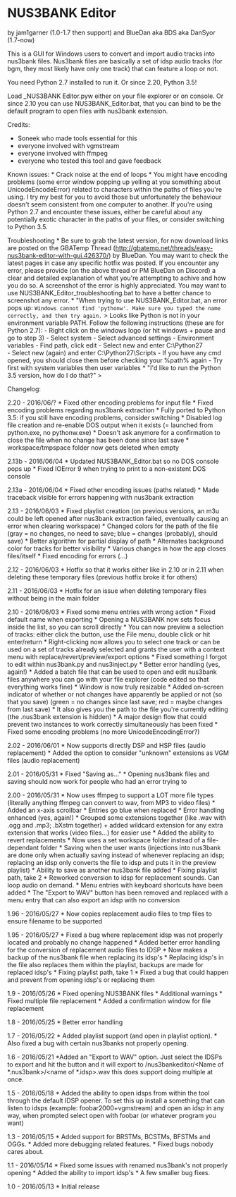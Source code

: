 # NUS3BANK Editor
by jam1garner (1.0-1.7 then support) and BlueDan aka BDS aka DanSyor (1.7-now)

This is a GUI for Windows users to convert and import audio tracks into nus3bank files. Nus3bank files are basically a set of idsp audio tracks (for bgm, they most likely have only one track) that can feature a loop or not.

You need Python 2.7 installed to run it. Or since 2.20, Python 3.5!

Load _NUS3BANK Editor.pyw either on your file explorer or on console.
Or since 2.10 you can use NUS3BANK_Editor.bat, that you can bind to be the default program to open files with nus3bank extension.


Credits:
- Soneek who made tools essential for this
- everyone involved with vgmstream
- everyone involved with ffmpeg
- everyone who tested this tool and gave feedback

Known issues:
    * Crack noise at the end of loops
    * You might have encoding problems (some error window popping up yelling at you something about UnicodeEncodeError) related to characters within the paths of files you're using. I try my best for you to avoid those but unfortunately the behaviour doesn't seem consistent from one computer to another. If you're using Python 2.7 and encounter these issues, either be careful about any potentially exotic character in the paths of your files, or consider switching to Python 3.5.
    
Troubleshooting
    * Be sure to grab the latest version, for now download links are posted on the GBATemp Thread (http://gbatemp.net/threads/easy-nus3bank-editor-with-gui.426370/) by BlueDan. You may want to check the latest pages in case any specific hotfix was posted.
      If you encounter any error, please provide (on the above thread or PM BlueDan on Discord) a clear and detailed explanation of what you're attempting to achive and how you do so. A screenshot of the error is highly appreciated.
      You may want to use NUS3BANK_Editor_troubleshooting.bat to have a better chance to screenshot any error.
    * "When trying to use NUS3BANK_Editor.bat, an error pops up: ``Windows cannot find 'pythonw'. Make sure you typed the name correctly, and then try again.``
    > Looks like Python is not in your environment variable PATH. Follow the following instructions (these are for Python 2.7):
        - Right click on the windows logo (or hit windows + pause and go to step 3)
        - Select system
        - Select advanced settings
        - Environment variables
        - Find path, click edit
        - Select new and enter C:\Python27\
        - Select new (again) and enter C:\Python27\Scripts
        - If you have any cmd opened, you should close them before checking your %path% again
        - Try first with system variables then user variables
    * "I'd like to run the Python 3.5 version, how do I do that?"
    >

Changelog:

2.20 - 2016/06/?
    * Fixed other encoding problems for input file
    * Fixed encoding problems regarding nus3bank extraction
    * Fully ported to Python 3.5: if you still have encoding problems, consider switching
    * Disabled log file creation and re-enable DOS output when it exists (= launched from python.exe, no pythonw.exe)
    * Doesn't ask anymore for a confirmation to close the file when no change has been done since last save
    * workspace/tmpspace folder now gets deleted when empty

2.13b - 2016/06/04
    * Updated NUS3BANK_Editor.bat so no DOS console pops up
    * Fixed IOError 9 when trying to print to a non-existent DOS console
    
2.13a - 2016/06/04
    * Fixed other encoding issues (paths related)
    * Made traceback visible for errors happening with nus3bank extraction

2.13 - 2016/06/03
    * Fixed playlist creation (on previous versions, an m3u could be left opened after nus3bank extraction failed, eventually causing an error when clearing workspace)
    * Changed colors for the path of the file (gray = no changes, no need to save; blue = changes (probably), should save)
    * Better algorithm for partial display of path
    * Alternates background color for tracks for better visibility
    * Various changes in how the app closes files/itself
    * Fixed encoding for errors (…)

2.12 - 2016/06/03
    * Hotfix so that it works either like in 2.10 or in 2.11 when deleting these temporary files (previous hotfix broke it for others)

2.11 - 2016/06/03
    * Hotfix for an issue when deleting temporary files without being in the main folder

2.10 - 2016/06/03
    * Fixed some menu entries with wrong action
    * Fixed default name when exporting
    * Opening a NUS3BANK now sets focus inside the list, so you can scroll directly
    * You can now preview a selection of tracks: either click the button, use the File menu, double click or hit enter/return
    * Right-clicking now allows you to select one track or can be used on a set of tracks already selected and grants the user with a context menu with replace/revert/preview/export options
    * Fixed something I forgot to edit within nus3bank.py and nus3inject.py
    * Better error handling (yes, again!)
    * Added a batch file that can be used to open and edit nus3bank files anywhere you can go with your file explorer (code edited so that everything works fine)
    * Window is now truly resizable
    * Added on-screen indicator of whether or not changes have apparently be applied or not (so that you save) (green = no changes since last save; red = maybe changes from last save)
    * It also gives you the path to the file you're currently editing (the .nus3bank extension is hidden)
    * A major design flow that could prevent two instances to work correctly simultaneously has been fixed
    * Fixed some encoding problems (no more UnicodeEncodingError?)

2.02 - 2016/06/01
    * Now supports directly DSP and HSP files (audio replacement)
    * Added the option to consider "unknown" extensions as VGM files (audio replacement)

2.01 - 2016/05/31
    * Fixed "Saving as..."
    * Opening nus3bank files and saving should now work for people who had an error trying to

2.00 - 2016/05/31
    * Now uses ffmpeg to support a LOT more file types (literally anything ffmpeg can convert to wav, from MP3 to video files)
    * Added an x-axis scrollbar
    * Entries go blue when replaced
    * Error handling enhanced (yes, again!)
    * Grouped some extensions together (like .wav with .ogg and .mp3; .bXstm together) + added wildcard extension for any extra extension that works (video files...) for easier use
    * Added the ability to revert replacements
    * Now uses a set workspace folder instead of a file-dependant folder
    * Saving when the user wants (injections into nus3bank are done only when actually saving instead of whenever replacing an idsp; replacing an idsp only converts the file to idsp and puts it in the preview playlist)
    * Ability to save as another nus3bank file added
    * Fixing playlist path, take 2
    * Reworked conversion to idsp for replacement sounds. Can loop audio on demand.
    * Menu entries with keyboard shortcuts have been added
    * The "Export to WAV" button has been removed and replaced with a menu entry that can also export an idsp with no conversion

1.96 - 2016/05/27
    * Now copies replacement audio files to tmp files to ensure filename to be supported

1.95 - 2016/05/27
    * Fixed a bug where replacement idsp was not properly located and probably no change happened
    * Added better error handling for the conversion of replacement audio files to IDSP
    * Now makes a backup of the nus3bank file when replacing its idsp's
    * Replacing idsp's in the file also replaces them within the playlist, backups are made for replaced idsp's
    * Fixing playlist path, take 1
    * Fixed a bug that could happen and prevent from opening idsp's or replacing them


1.9 - 2016/05/26
    * Fixed opening NUS3BANK files
    * Additional warnings
    * Fixed multiple file replacement
    * Added a confirmation window for file replacement

1.8 - 2016/05/25
    * Better error handling

1.7 - 2016/05/22
    * Added playlist support (and open in playlist option).
    * Also fixed a bug with certain nus3banks not properly opening.

1.6 - 2016/05/21
    *Added an "Export to WAV" option. Just select the IDSPs to export and hit the button and it will export to /nus3bankeditor/<Name of *.nus3bank>/<name of *.idsp>.wav this does support doing multiple at once.

1.5 - 2016/05/18
    * Added the ability to open idsps from within the tool through the default IDSP opener. To set this up install a something that can listen to idsps (example: foobar2000+vgmstream) and open an idsp in any way, when prompted select open with foobar (or whatever program you want)

1.3 - 2016/05/15
    * Added support for BRSTMs, BCSTMs, BFSTMs and OGGs.
    * Added more debugging related features.
    * Fixed bugs nobody cares about.

1.1 - 2016/05/14
    * Fixed some issues with renamed nus3bank's not properly opening
    * Added the ability to import idsp's
    * A few smaller bug fixes.

1.0 - 2016/05/13
    * Initial release